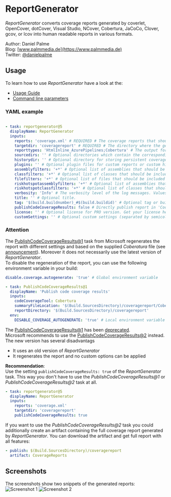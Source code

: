 # ReportGenerator
*ReportGenerator* converts coverage reports generated by coverlet, OpenCover, dotCover, Visual Studio, NCover, Cobertura, JaCoCo, Clover, gcov, or lcov into human readable reports in various formats.

Author: Daniel Palme  
Blog: [www.palmmedia.de](https://www.palmmedia.de)  
Twitter: [@danielpalme](https://twitter.com/danielpalme)  

## Usage
To learn how to use *ReportGenerator* have a look at the:
* [Usage Guide](https://reportgenerator.io/usage)
* [Command line parameters](https://github.com/danielpalme/ReportGenerator/#usage--command-line-parameters)

### YAML example
```yaml

- task: reportgenerator@5
  displayName: ReportGenerator
  inputs:
    reports: 'coverage.xml' # REQUIRED # The coverage reports that should be parsed (separated by semicolon). Globbing is supported.
    targetdir: 'coveragereport' # REQUIRED # The directory where the generated report should be saved.
    reporttypes: 'HtmlInline_AzurePipelines;Cobertura' # The output formats and scope (separated by semicolon) Values: Badges, Clover, Cobertura, OpenCover, CsvSummary, Html, Html_Dark, Html_Light, Html_BlueRed, HtmlChart, HtmlInline, HtmlInline_AzurePipelines, HtmlInline_AzurePipelines_Dark, HtmlInline_AzurePipelines_Light, HtmlSummary, Html_BlueRed_Summary, JsonSummary, CodeClimate, Latex, LatexSummary, lcov, Markdown, MarkdownSummary, MarkdownAssembliesSummary, MarkdownSummaryGithub, MarkdownDeltaSummary, MHtml, SvgChart, SonarQube, TeamCitySummary, TextSummary, TextDeltaSummary, Xml, XmlSummary
    sourcedirs: '' # Optional directories which contain the corresponding source code (separated by semicolon). The source directories are used if coverage report contains classes without path information.
    historydir: '' # Optional directory for storing persistent coverage information. Can be used in future reports to show coverage evolution.
    plugins: '' # Optional plugin files for custom reports or custom history storage (separated by semicolon).
    assemblyfilters: '+*' # Optional list of assemblies that should be included or excluded in the report. Exclusion filters take precedence over inclusion filters. Wildcards are allowed.
    classfilters: '+*' # Optional list of classes that should be included or excluded in the report. Exclusion filters take precedence over inclusion filters. Wildcards are allowed.
    filefilters: '+*' # Optional list of files that should be included or excluded in the report. Exclusion filters take precedence over inclusion filters. Wildcards are allowed.
    riskhotspotassemblyfilters: '+*' # Optional list of assemblies that should be included or excluded in the risk hotspots. Exclusion filters take precedence over inclusion filters. Wildcards are allowed.
    riskhotspotclassfilters: '+*' # Optional list of classes that should be included or excluded in the risk hotspots. Exclusion filters take precedence over inclusion filters. Wildcards are allowed.
    verbosity: 'Info' # The verbosity level of the log messages. Values: Verbose, Info, Warning, Error, Off
    title: '' # Optional title.
    tag: '$(build.buildnumber)_#$(build.buildid)' # Optional tag or build version.
    publishCodeCoverageResults: false # Directly publish report in 'Code Coverage' tab. Makes the 'PublishCodeCoverageResults' task obsolete.
    license: '' # Optional license for PRO version. Get your license here: https://reportgenerator.io/pro
    customSettings: '' # Optional custom settings (separated by semicolon). See: https://github.com/danielpalme/ReportGenerator/wiki/Settings.
```

### Attention
The [PublishCodeCoverageResults@1](https://learn.microsoft.com/de-de/azure/devops/pipelines/tasks/reference/publish-code-coverage-results-v1?view=azure-pipelines) task from Microsoft regenerates the report with different settings and based on the supplied _Coberatura_ file (see [announcement](https://docs.microsoft.com/en-us/azure/devops/release-notes/2019/sprint-150-update#cobertura-code-coverage-report-updates)). Moreover it does not necessarily use the latest version of _ReportGenerator_.  
To disable the regeneration of the report, you can use the following environment variable in your build:
```yaml
disable.coverage.autogenerate: 'true' # Global environment variable

- task: PublishCodeCoverageResults@1
  displayName: 'Publish code coverage results'
  inputs:
    codeCoverageTool: Cobertura
    summaryFileLocation: '$(Build.SourcesDirectory)/coveragereport/Cobertura.xml'
    reportDirectory: '$(Build.SourcesDirectory)/coveragereport'
  env:
    DISABLE_COVERAGE_AUTOGENERATE: 'true' # Local environment variable
```

The [PublishCodeCoverageResults@1](https://learn.microsoft.com/de-de/azure/devops/pipelines/tasks/reference/publish-code-coverage-results-v1?view=azure-pipelines) has been [deprecated](https://devblogs.microsoft.com/devops/new-pccr-task/).  
Microsoft recommends to use the [PublishCodeCoverageResults@2](https://learn.microsoft.com/de-de/azure/devops/pipelines/tasks/reference/publish-code-coverage-results-v2?view=azure-pipelines) instead.  
The new version has several disadvantags
- It uses an old version of _ReportGenerator_
- It regenerates the report and no custom options can be applied

**Recommendation**:  
Use the setting `publishCodeCoverageResults: true` of the *ReportGenerator* task. This way you don't have to use the *PublishCodeCoverageResults@1* or *PublishCodeCoverageResults@2* task at all.  
```yaml
- task: reportgenerator@5
  displayName: ReportGenerator
  inputs:
    reports: 'coverage.xml'
    targetdir: 'coveragereport'
    publishCodeCoverageResults: true
```

If you want to use the *PublishCodeCoverageResults@2* task you could additionally create an artifact containing the full coverage report generated by *ReportGenerator*. You can download the artifact and get full report with all features:
```yaml
- publish: $(Build.SourcesDirectory)/coveragereport
  artifact: CoverageReports
```

## Screenshots
The screenshots show two snippets of the generated reports:
![Screenshot 1](img/screenshot1.png)
![Screenshot 2](img/screenshot2.png)
